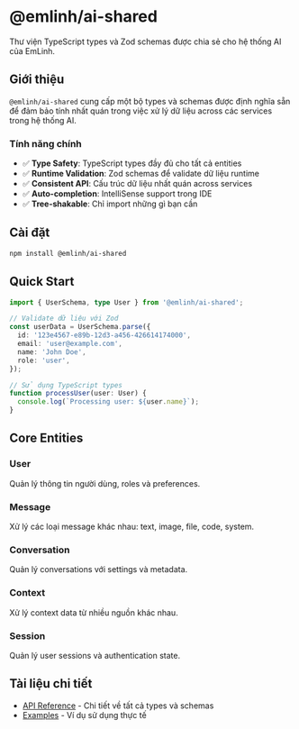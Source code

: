 # @emlinh/ai-shared

Thư viện TypeScript types và Zod schemas được chia sẻ cho hệ thống AI của EmLinh.

## Giới thiệu

`@emlinh/ai-shared` cung cấp một bộ types và schemas được định nghĩa sẵn để đảm bảo tính nhất quán trong việc xử lý dữ liệu across các services trong hệ thống AI.

### Tính năng chính

- ✅ **Type Safety**: TypeScript types đầy đủ cho tất cả entities
- ✅ **Runtime Validation**: Zod schemas để validate dữ liệu runtime
- ✅ **Consistent API**: Cấu trúc dữ liệu nhất quán across services
- ✅ **Auto-completion**: IntelliSense support trong IDE
- ✅ **Tree-shakable**: Chỉ import những gì bạn cần

## Cài đặt

```bash
npm install @emlinh/ai-shared
```

## Quick Start

```typescript
import { UserSchema, type User } from '@emlinh/ai-shared';

// Validate dữ liệu với Zod
const userData = UserSchema.parse({
  id: '123e4567-e89b-12d3-a456-426614174000',
  email: 'user@example.com',
  name: 'John Doe',
  role: 'user',
});

// Sử dụng TypeScript types
function processUser(user: User) {
  console.log(`Processing user: ${user.name}`);
}
```

## Core Entities

### User
Quản lý thông tin người dùng, roles và preferences.

### Message
Xử lý các loại message khác nhau: text, image, file, code, system.

### Conversation
Quản lý conversations với settings và metadata.

### Context
Xử lý context data từ nhiều nguồn khác nhau.

### Session
Quản lý user sessions và authentication state.

## Tài liệu chi tiết

- [API Reference](/api) - Chi tiết về tất cả types và schemas
- [Examples](/examples) - Ví dụ sử dụng thực tế